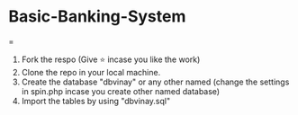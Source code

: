# Basic-Banking-System

=  
1. Fork the respo (Give ⭐ incase you like the work)
2. Clone the repo in your local machine.
3. Create the database "dbvinay" or any other named (change the settings in spin.php incase you create other named database)
4. Import the tables by using "dbvinay.sql"
